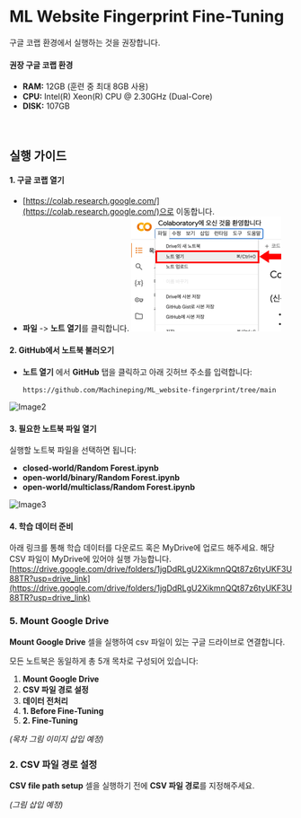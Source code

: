# ML Website Fingerprint Fine-Tuning

구글 코랩 환경에서 실행하는 것을 권장합니다.

#### 권장 구글 코랩 환경

- **RAM:** 12GB (훈련 중 최대 8GB 사용)
- **CPU:** Intel(R) Xeon(R) CPU @ 2.30GHz (Dual-Core)
- **DISK:** 107GB
<br><br><br>
## 실행 가이드

#### 1. 구글 코랩 열기
- [https://colab.research.google.com/](https://colab.research.google.com/)으로 이동합니다.
- **파일** -> **노트 열기**를 클릭합니다.
  ![Image1](./readme/img/Group%203.jpg)


#### 2. GitHub에서 노트북 불러오기
- **노트 열기** 에서 **GitHub** 탭을 클릭하고 아래 깃허브 주소를 입력합니다:
  ```plaintext
  https://github.com/Machineping/ML_website-fingerprint/tree/main
  
![Image2](readme/img/Group%206.jpg)



#### 3. 필요한 노트북 파일 열기
실행할 노트북 파일을 선택하면 됩니다:

- **closed-world/Random Forest.ipynb**
- **open-world/binary/Random Forest.ipynb**
- **open-world/multiclass/Random Forest.ipynb**

![Image3](./readme/img/Group%207.jpg)

#### 4. 학습 데이터 준비

아래 링크를 통해 학습 데이터를 다운로드 혹은 MyDrive에 업로드 해주세요.
해당 CSV 파일이 MyDrive에 있어야 실행 가능합니다. 
[https://drive.google.com/drive/folders/1jgDdRLgU2XikmnQQt87z6tyUKF3U88TR?usp=drive_link](https://drive.google.com/drive/folders/1jgDdRLgU2XikmnQQt87z6tyUKF3U88TR?usp=drive_link)

### 5. Mount Google Drive
**Mount Google Drive** 셀을 실행하여 csv 파일이 있는 구글 드라이브로 연결합니다. 

모든 노트북은 동일하게 총 5개 목차로 구성되어 있습니다:
1. **Mount Google Drive**
2. **CSV 파일 경로 설정**
3. **데이터 전처리**
4. **1. Before Fine-Tuning**
5. **2. Fine-Tuning**

 *(목차 그림 이미지 삽입 예정)*

### 2. CSV 파일 경로 설정
**CSV file path setup** 셀을 실행하기 전에 **CSV 파일 경로**를 지정해주세요. 

 *(그림 삽입 예정)*
